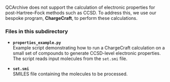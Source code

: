 QCArchive does not support the calculation of electronic properties for post-Hartree–Fock methods such as CCSD. To address this, we use our bespoke program, **ChargeCraft**, to perform these calculations.

### Files in this subdirectory

- **`properties_example.py`**  
  Example script demonstrating how to run a ChargeCraft calculation on a small set of compounds to generate CCSD-level electronic properties. The script reads input molecules from the `set.smi` file.

- **`set.smi`**  
  SMILES file containing the molecules to be processed.
